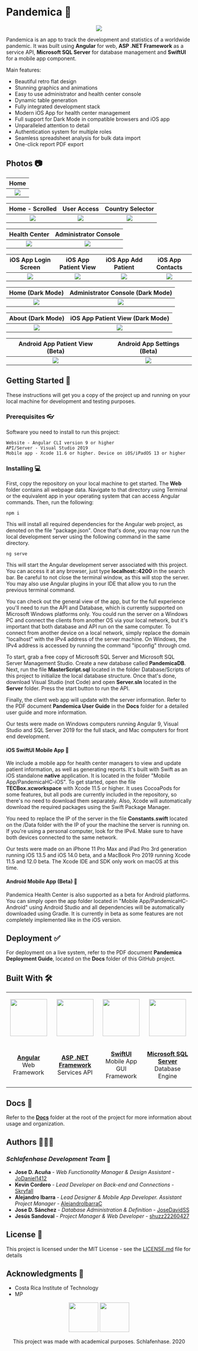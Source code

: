 # Pandemica 🦠

<p align=center><img src="Docs/readme-images/banner.png" width="fit-content"></p>

Pandemica is an app to track the development and statistics of a worldwide pandemic. It was built using **Angular** for web,  **ASP .NET Framework** as a service API, **Microsoft SQL Server** for database management and **SwiftUI** for a mobile app component.

Main features:

* Beautiful retro flat design
* Stunning graphics and animations
* Easy to use administrator and health center console
* Dynamic table generation
* Fully integrated development stack
* Modern iOS App for health center management 
* Full support for Dark Mode in compatible browsers and iOS app
* Unparalleled attention to detail
* Authentication system for multiple roles
* Seamless spreadsheet analysis for bulk data import
* One-click report PDF export

## Photos 📷

Home                  |
:-------------------------:|
![](Docs/readme-images/e1.png)|

Home - Scrolled                        | User Access                      |  Country Selector |
:------------------------------:|:------------------------------:|:----------------:
![](Docs/readme-images/e2.png)  |  ![](Docs/readme-images/e4.png) | ![](Docs/readme-images/e3.png)

Health Center                       |Administrator Console              | 
:-------------------------:|:-------------------------:
![](Docs/readme-images/e1.png)  |  ![](Docs/readme-images/e1.png)

iOS App Login Screen                        |iOS App Patient View              | iOS App Add Patient         |iOS App Contacts |
:-------------------------:|:-------------------------:|:-------------------------:|:-------------------------:
![](Docs/readme-images/m1.png)  |  ![](Docs/readme-images/m2.png) | ![](Docs/readme-images/m3.png)  |  ![](Docs/readme-images/m4.png)

Home (Dark Mode)                       |Administrator Console (Dark Mode)              |
:-------------------------:|:-------------------------:
![](Docs/readme-images/d1.png)  |  ![](Docs/readme-images/d2.png)

About (Dark Mode)                       |iOS App Patient View (Dark Mode)              |
:-------------------------:|:-------------------------:
![](Docs/readme-images/d3.png)  |  ![](Docs/readme-images/m6.png)

Android App Patient View (Beta)                      | Android App Settings (Beta)             |
:-------------------------:|:-------------------------:
![](Docs/readme-images/a1.png)  |  ![](Docs/readme-images/a2.png)

## Getting Started 🚀

These instructions will get you a copy of the project up and running on your local machine for development and testing purposes.

### Prerequisites 👓

Software you need to install to run this project:

```
Website - Angular CLI version 9 or higher
API/Server - Visual Studio 2019
Mobile app - Xcode 11.6 or higher. Device on iOS/iPadOS 13 or higher
```

### Installing 💻

First, copy the repository on your local machine to get started. The **Web** folder contains all webpage data. Navigate to that directory using Terminal or the equivalent app in your operating system that can access Angular commands. Then, run the following:

```
npm i
```

This will install all required dependencies for the Angular web project, as denoted on the file "package.json". Once that's done, you may now run the local development server using the following command in the same directory.

```
ng serve
```

This will start the Angular development server associated with this project. You can access it at any browser, just type **localhost::4200** in the search bar. Be careful to not close the terminal window, as this will stop the server. You may also use Angular plugins in your IDE that allow you to run the previous terminal command. 

You can check out the general view of the app, but for the full experience you'll need to run the API and Database, which is currently supported on Microsoft Windows platforms only. You could run the server on a Windows PC and connect the clients from another OS via your local network, but it's important that both database and API run on the same computer. To connect from another device on a local network, simply replace the domain "localhost" with the IPv4 address of the server machine. On Windows, the IPv4 address is accessed by running the command "ipconfig" through cmd.

To start, grab a free copy of Microsoft SQL Server and Microsoft SQL Server Management Studio. Create a new database called **PandemicaDB**. Next, run the file **MasterScript.sql** located in the folder Database/Scripts of this project to initialize the local database structure. Once that's done, download Visual Studio (not Code) and open **Server.sln** located in the **Server** folder. Press the start button to run the API.

Finally, the client web app will update with the server information. Refer to the  PDF document **Pandemica User Guide** in the **Docs** folder for a detailed user guide and more information.

Our tests were made on Windows computers running Angular 9, Visual Studio and SQL Server 2019 for the full stack, and Mac computers for front end development.

#### iOS SwiftUI Mobile App 📱

We include a mobile app for health center managers to view and update patient information, as well as generating reports. It's built with Swift as an iOS standalone **native** application. It is located in the folder "Mobile App/PandemicaHC-iOS". To get started, open the file **TECBox.xcworkspace** with Xcode 11.5 or higher. It uses CocoaPods for some features, but all pods are currently included in the repository, so there's no need to download them separately. Also, Xcode will automatically download the required packages using the Swift Package Manager.

You need to replace the IP of the server in the file **Constants.swift** located on the /Data folder with the IP of your the machine the server is running on. If you're using a personal computer, look for the IPv4. Make sure to have both devices connected to the same network.

Our tests were made on an iPhone 11 Pro Max and iPad Pro 3rd generation running iOS 13.5 and iOS 14.0 beta, and a MacBook Pro 2019 running Xcode 11.5 and 12.0 beta. The Xcode IDE and SDK only work on macOS at this time.

#### Android Mobile App (Beta) 🤖

Pandemica Health Center is also supported as a beta for Android platforms. You can simply open the app folder located in "Mobile App/PandemicaHC-Android" using Android Studio and all dependencies will be automatically downloaded using Gradle. It is currently in beta as some features are not completely implemented like in the iOS version.

## Deployment ✅

For deployment on a live system, refer to the PDF document **Pandemica Deployment Guide**, located on the **Docs** folder of this GitHub project.

## Built With 🛠

<table>
  <tr>
    <td>
      <p align=center><img src="https://coryrylan.com/assets/images/posts/types/angular.svg" width="100" height="100"></p>
    </td>
    <td>
      <p align=center><img src="https://www.ispirer.net/images/asp.net.logo.png" height="100"></p>
    </td>
    <td>
      <p align=center><img src="https://developer.apple.com/assets/elements/icons/swiftui/swiftui-96x96_2x.png" width="100" height="100"></p>
    </td>
    <td>
      <p align=center><img src="https://cdn.worldvectorlogo.com/logos/microsoft-sql-server.svg" width="100" height="100"></p>
    </td>
  </tr>
  
  <tr>
    <td>
      <p align=center><a href="https://www.angular.io/"><b>Angular</b></a>
      </br>Web Framework</p>
    </td>
    <td>
      <p align=center><a href="https://dotnet.microsoft.com/apps/aspnet"><b>ASP .NET Framework</b></a>
      </br>Services API</p>
    </td>
    <td>
      <p align=center>
        <a href="https://developer.apple.com/xcode/swiftui/"><b>SwiftUI</b></a>
      </br>Mobile App<br>GUI Framework</p>
    </td>
    <td>
      <p align=center>
        <a href="https://www.microsoft.com/en-us/sql-server/sql-server-2019"><b>Microsoft SQL Server</b></a>
      </br>Database Engine</p>
    </td>
  </tr>
</table>

## Docs 📖

Refer to the [**Docs**](https://github.com/AlejandroIbarraC/Pandemica/tree/master/Docs) folder at the root of the project for more information about usage and organization.

## Authors 👨🏻‍💻

### *Schlafenhase Development Team* 🐰

* **Jose D. Acuña** - *Web Functionality Manager & Design Assistant* - [JoDaniel1412](https://github.com/JoDaniel1412)
* **Kevin Cordero** - *Lead Developer on Back-end and Connections* - [Skryfall](https://github.com/Skryfall)
* **Alejandro Ibarra** - *Lead Designer & Mobile App Developer. Assistant Project Manager* - [AlejandroIbarraC](https://github.com/AlejandroIbarraC)
* **Jose D. Sánchez** - *Database Administration & Definition* - [JoseDavidSS](https://github.com/JoseDavidSS)
* **Jesús Sandoval** - *Project Manager & Web Developer* - [shuzz22260427](https://github.com/shuzz22260427)

## License 📄

This project is licensed under the MIT License - see the [LICENSE.md](https://github.com/AlejandroIbarraC/Pandemica/tree/master/LICENSE.md) file for details

## Acknowledgments 📎

* Costa Rica Institute of Technology
* MP

<p align="center">
  <img src="https://s3.amazonaws.com/madewithangular.com/img/500.png" height="80">
  <img src="Docs/readme-images/schlafenhase-logo.png" height="80">                                                                           
</p>
<p align="center">This project was made with academical purposes. Schlafenhase. 2020</p
```
